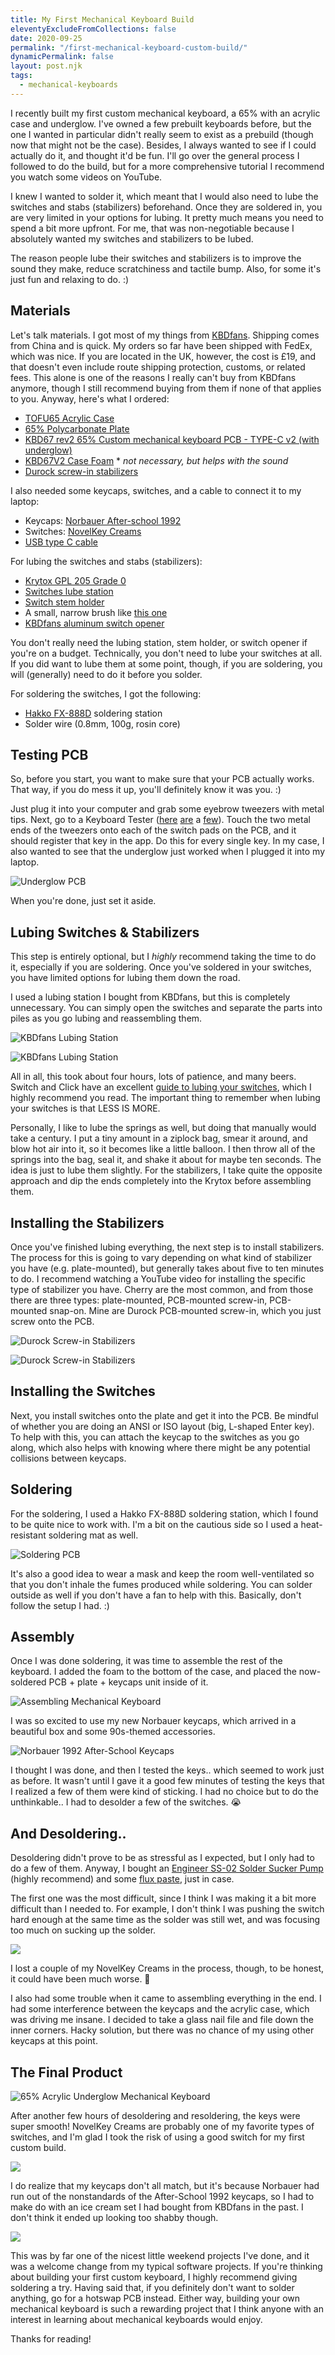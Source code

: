 ```yaml
---
title: My First Mechanical Keyboard Build
eleventyExcludeFromCollections: false
date: 2020-09-25
permalink: "/first-mechanical-keyboard-custom-build/"
dynamicPermalink: false
layout: post.njk
tags:
  - mechanical-keyboards
---
```


I recently built my first custom mechanical keyboard, a 65% with an acrylic case and underglow. I've owned a few prebuilt keyboards before, but the one I wanted in particular didn't really seem to exist as a prebuild (though now that might not be the case). Besides, I always wanted to see if I could actually do it, and thought it'd be fun. I'll go over the general process I followed to do the build, but for a more comprehensive tutorial I recommend you watch some videos on YouTube.

I knew I wanted to solder it, which meant that I would also need to lube the switches and stabs (stabilizers) beforehand. Once they are soldered in, you are very limited in your options for lubing. It pretty much means you need to spend a bit more upfront. For me, that was non-negotiable because I absolutely wanted my switches and stabilizers to be lubed.

The reason people lube their switches and stabilizers is to improve the sound they make, reduce scratchiness and tactile bump. Also, for some it's just fun and relaxing to do. :)

## Materials

Let's talk materials. I got most of my things from <a href="https://kbdfans.com/" target="_blank" rel="nofollow">KBDfans</a>. Shipping comes from China and is quick. My orders so far have been shipped with FedEx, which was nice. If you are located in the UK, however, the cost is £19, and that doesn't even include route shipping protection, customs, or related fees. This alone is one of the reasons I really can't buy from KBDfans anymore, though I still recommend buying from them if none of that applies to you. Anyway, here's what I ordered:

- <a href="https://kbdfans.com/products/tofu65-acrylic-mechanical-keyboars-case" target="_blank" rel="nofollow">TOFU65 Acrylic Case</a>
- <a href="https://kbdfans.com/products/65-polycarbonate-plate" target="_blank" rel="nofollow">65% Polycarbonate Plate</a>
- <a href="https://kbdfans.com/products/kbd65-65-custom-mechanical-keyboard-pcb" target="_blank" rel="nofollow">KBD67 rev2 65% Custom mechanical keyboard PCB - TYPE-C v2 (with underglow)</a>
- <a href="https://kbdfans.com/products/kbd67v2-case-foam" target="_blank" rel="nofollow">KBD67V2 Case Foam</a> * *not necessary, but helps with the sound*
- <a href="https://keygem.store/collections/stabilizer/products/durock-stabilizer" target="_blank" rel="nofollow">Durock screw-in stabilizers</a>

I also needed some keycaps, switches, and a cable to connect it to my laptop:

- Keycaps: <a href="https://shop.norbauer.com/products/after-school-1992-vaporwave-keycaps" target="_blank" rel="nofollow">Norbauer After-school 1992</a>
- Switches: <a href="https://kbdfans.com/products/novelkey-x-kailh-linear-cream-switch" target="_blank" rel="nofollow">NovelKey Creams</a>
- <a href="https://kbdfans.com/products/usb-c-typec-usb-cable" target="_blank" rel="nofollow">USB type C cable</a>

For lubing the switches and stabs (stabilizers):

- <a href="https://keygem.store/products/krytox-gpl-205-grade-0-3ml?variant=34600427815078" target="_blank" rel="nofollow">Krytox GPL 205 Grade 0</a>
- <a href="https://kbdfans.com/products/kbdfans-switches-lube-station" target="_blank" rel="nofollow">Switches lube station</a>
- <a href="https://keygem.store/products/switch-stem-holder-v2?variant=34907654062246" target="_blank" rel="nofollow">Switch stem holder</a>
- A small, narrow brush like <a href="https://keygem.store/collections/tools/products/premium-brush-size-0" target="_blank" rel="nofollow">this one</a>
- <a href="https://kbdfans.com/products/gb-2-in-1-machined-aluminum-switch-opener" rel="nofollow" target="_blank">KBDfans aluminum switch opener</a>

You don't really need the lubing station, stem holder, or switch opener if you're on a budget. Technically, you don't need to lube your switches at all. If you did want to lube them at some point, though, if you are soldering, you will (generally) need to do it before you solder.

For soldering the switches, I got the following:

- <a href="https://www.hakko.co.uk/hakko-fx-888d-digital-soldering-station.html" target="_blank" rel="nofollow">Hakko FX-888D</a> soldering station
- Solder wire (0.8mm, 100g, rosin core)

## Testing PCB

So, before you start, you want to make sure that your PCB actually works. That way, if you do mess it up, you'll definitely know it was you. :)

Just plug it into your computer and grab some eyebrow tweezers with metal tips. Next, go to a Keyboard Tester (<a href="https://keyboardchecker.com/" rel="nofollow" target="_blank">here</a> <a href="http://en.key-test.ru/" target="_blank" rel="nofollow">are</a> a <a href="https://www.keyboardtester.com/" target="_blank" rel="nofollow">few</a>). Touch the two metal ends of the tweezers onto each of the switch pads on the PCB, and it should register that key in the app. Do this for every single key. In my case, I also wanted to see that the underglow just worked when I plugged it into my laptop.

![Underglow PCB](/img/post/custom-keyboard-underglow-01.jpg)

When you're done, just set it aside.

## Lubing Switches & Stabilizers

This step is entirely optional, but I *highly* recommend taking the time to do it, especially if you are soldering. Once you've soldered in your switches, you have limited options for lubing them down the road.

I used a lubing station I bought from KBDfans, but this is completely unnecessary. You can simply open the switches and separate the parts into piles as you go lubing and reassembling them.

![KBDfans Lubing Station](/img/post/custom-keyboard-lubing-01.jpg)

![KBDfans Lubing Station](/img/post/custom-keyboard-lubing-02.jpg)

All in all, this took about four hours, lots of patience, and many beers. Switch and Click have an excellent <a href="https://switchandclick.com/2020/06/06/the-ultimate-guide-lube-your-mechanical-keyboard-switches/" rel="nofollow" target="_blank">guide to lubing your switches</a>, which I highly recommend you read. The important thing to remember when lubing your switches is that LESS IS MORE.

Personally, I like to lube the springs as well, but doing that manually would take a century. I put a tiny amount in a ziplock bag, smear it around, and blow hot air into it, so it becomes like a little balloon. I then throw all of the springs into the bag, seal it, and shake it about for maybe ten seconds. The idea is just to lube them slightly. For the stabilizers, I take quite the opposite approach and dip the ends completely into the Krytox before assembling them.

## Installing the Stabilizers

Once you've finished lubing everything, the next step is to install stabilizers. The process for this is going to vary depending on what kind of stabilizer you have (e.g. plate-mounted), but generally takes about five to ten minutes to do. I recommend watching a YouTube video for installing the specific type of stabilizer you have. Cherry are the most common, and from those there are three types: plate-mounted, PCB-mounted screw-in, PCB-mounted snap-on. Mine are Durock PCB-mounted screw-in, which you just screw onto the PCB.

![Durock Screw-in Stabilizers](/img/post/custom-keyboard-pcb-stabilizers-01.jpg)

![Durock Screw-in Stabilizers](/img/post/custom-keyboard-plate-01.jpg)

## Installing the Switches

Next, you install switches onto the plate and get it into the PCB. Be mindful of whether you are doing an ANSI or ISO layout (big, L-shaped Enter key). To help with this, you can attach the keycap to the switches as you go along, which also helps with knowing where there might be any potential collisions between keycaps.

## Soldering

For the soldering, I used a Hakko FX-888D soldering station, which I found to be quite nice to work with. I'm a bit on the cautious side so I used a heat-resistant soldering mat as well.

![Soldering PCB](/img/post/custom-keyboard-pcb-solder-01.jpg)

It's also a good idea to wear a mask and keep the room well-ventilated so that you don't inhale the fumes produced while soldering. You can solder outside as well if you don't have a fan to help with this. Basically, don't follow the setup I had. :)

## Assembly

Once I was done soldering, it was time to assemble the rest of the keyboard. I added the foam to the bottom of the case, and placed the now-soldered PCB + plate + keycaps unit inside of it.

![Assembling Mechanical Keyboard](/img/post/custom-keyboard-assembly-02.jpg)

I was so excited to use my new Norbauer keycaps, which arrived in a beautiful box and some 90s-themed accessories.

![Norbauer 1992 After-School Keycaps](/img/post/custom-keyboard-keycaps.jpg)

I thought I was done, and then I tested the keys.. which seemed to work just as before. It wasn't until I gave it a good few minutes of testing the keys that I realized a few of them were kind of sticking. I had no choice but to do the unthinkable.. I had to desolder a few of the switches. 😭

## And Desoldering..

Desoldering didn't prove to be as stressful as I expected, but I only had to do a few of them. Anyway, I bought an <a href="https://www.amazon.co.uk/gp/product/B002MJMXD4/ref=ppx_yo_dt_b_search_asin_title?ie=UTF8&psc=1" rel="nofollow" target="_blank">Engineer SS-02 Solder Sucker Pump</a> (highly recommend) and some <a href="https://www.amazon.co.uk/gp/product/B00425FUW2/ref=ppx_yo_dt_b_search_asin_title?ie=UTF8&psc=1" target="_blank" rel="nofollow">flux paste</a>, just in case.

The first one was the most difficult, since I think I was making it a bit more difficult than I needed to. For example, I don't think I was pushing the switch hard enough at the same time as the solder was still wet, and was focusing too much on sucking up the solder.

![](/img/post/custom-keyboard-desolder-02.jpg)

I lost a couple of my NovelKey Creams in the process, though, to be honest, it could have been much worse. 🙂

I also had some trouble when it came to assembling everything in the end. I had some interference between the keycaps and the acrylic case, which was driving me insane. I decided to take a glass nail file and file down the inner corners. Hacky solution, but there was no chance of my using other keycaps at this point.

## The Final Product

![65% Acrylic Underglow Mechanical Keyboard](/img/post/custom-keyboard-final-01.jpg)

After another few hours of desoldering and resoldering, the keys were super smooth! NovelKey Creams are probably one of my favorite types of switches, and I'm glad I took the risk of using a good switch for my first custom build.

![](/img/post/custom-keyboard-final-02.jpg)

I do realize that my keycaps don't all match, but it's because Norbauer had run out of the nonstandards of the After-School 1992 keycaps, so I had to make do with an ice cream set I had bought from KBDfans in the past. I don't think it ended up looking too shabby though.

![](/img/post/custom-keyboard-final-03.jpg)  

This was by far one of the nicest little weekend projects I've done, and it was a welcome change from my typical software projects. If you're thinking about building your first custom keyboard, I highly recommend giving soldering a try. Having said that, if you definitely don't want to solder anything, go for a hotswap PCB instead. Either way, building your own mechanical keyboard is such a rewarding project that I think anyone with an interest in learning about mechanical keyboards would enjoy.

Thanks for reading!
